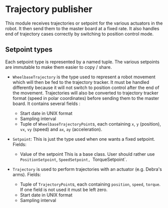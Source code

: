 # Trajectory publisher

This module receives trajectories or setpoint for the various actuators in the robot.
It then send them to the master board at a fixed rate.
It also handles end of trajectory cases correctly by switching to position control mode.

## Setpoint types
Each setpoint type is represented by a named tuple.
The various setpoints are immutable to make them easier to copy / share.

* `WheelbaseTrajectory` is the type used to represent a robot movement which will then be fed to the trajectory tracker.
    It must be handled differently because it will not switch to position control after the end of the movement.
    Trajectories will also be converted to trajectory tracker format (speed in polar coordinates) before sending them to the master board.
    It contains several fields :
    - Start date in UNIX format
    - Sampling interval
    - Tuple of `WheelbaseTrajectoryPoint`s, each containing `x`, `y` (position), `vx`, `vy` (speed) and `ax`, `ay` (acceleration).
* `Setpoint`: This is just the type used when one wants a fixed setpoint.
    Fields:
    - Value of the setpoint
    This is a base class. User should rather use `PositionSetpoint`, `SpeedSetpoint, `TorqueSetpoint`.

* `Trajectory` is used to perform trajectories with an actuator (e.g. Debra's arms).
    Fields:
    - Tuple of `TrajectoryPoint`s, each containing `position`, `speed`, `torque`.
        If one field is not used it must be left zero.
    - Start date in UNIX format
    - Sampling interval
